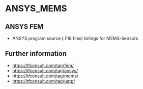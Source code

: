 # ANSYS_MEMS

## ANSYS FEM
- ANSYS program source (.F18 files) listings for MEMS-Sensors 

## Further information
- https://tfconsult.com/tag/fem/
- https://tfconsult.com/tag/ansys/
- https://tfconsult.com/tag/mems/
- https://tfconsult.com/tag/uetp/
